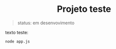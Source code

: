 <h1 align="center">Projeto teste</h1> 

> status: em desenvovimento

texto teste:

```
node app.js
```
